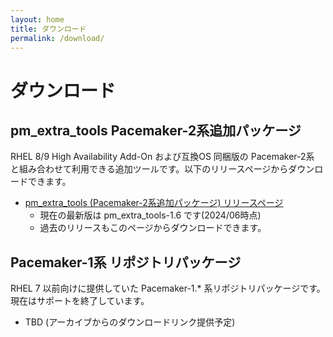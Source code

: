 ```yaml
---
layout: home
title: ダウンロード
permalink: /download/
---
```

# ダウンロード

## pm_extra_tools Pacemaker-2系追加パッケージ


RHEL 8/9 High Availability Add-On および互換OS 同梱版の Pacemaker-2系 と組み合わせて利用できる追加ツールです。以下のリリースページからダウンロードできます。

 * [pm_extra_tools (Pacemaker-2系追加パッケージ) リリースページ](https://github.com/linux-ha-japan/pm_extra_tools/releases)
   * 現在の最新版は pm_extra_tools-1.6 です(2024/06時点)
   * 過去のリリースもこのページからダウンロードできます。


## Pacemaker-1系 リポジトリパッケージ

RHEL 7 以前向けに提供していた Pacemaker-1.* 系リポジトリパッケージです。現在はサポートを終了しています。

 * TBD (アーカイブからのダウンロードリンク提供予定)

